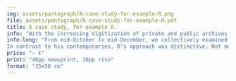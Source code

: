 ```yaml
---
img: assets/pantograph/A-case-study-for-example-R.png
file: assets/pantograph/A-case-study-for-example-R.pdf
title: A case study, for example R.
info: "With the increasing digitization of private and public archives in the last ten years, an incredible source of materials has become accessible. How do we deal with this abundance of sources? How do we approach the past? How can a classroom serve as a space for critical historical inquiries and discussions, particularly for graphic and type design students new to historical research and the discourse around the construction of historical narratives?"
info-long: "From mid-October to mid-December, we collectively examined surviving posters of R, one of numerous poster printers active between c.1845 to1867 in Paris, a period often excluded in today’s design curriculum.
In contrast to his contemporaries, R’s approach was distinctive. Not only were the dimensions of his posters, often exceeding two meters, uncommon, but also the amalgamation of various techniques and the extensive use of multiple colors stand out from today’s perspective. This was possible as R drew upon knowledge derived from printing techniques previously reserved for the manual production of luxurious multicolored wall papers around the turn of the 18th-century. These techniques involved the manual application of color through brushes, stencils or printing forms (clichés) and the reproduction of colored illustrations in various sizes facilitated by the capabilities of the pantograph, a tool to proportionally enlarge or reduce templates." 
price: "— €"
print: "48pp newsprint, 10pp riso"
format: "35x50 cm"
---
```




 
